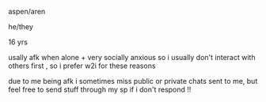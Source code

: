 aspen/aren

he/they

16 yrs

usally afk when alone + very socially anxious so i usually don't interact with others first , so i prefer w2i for these reasons

due to me being afk i sometimes miss public or private chats sent to me, but feel free to send stuff through my sp if i don't respond !!
